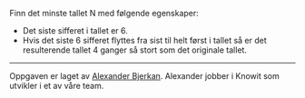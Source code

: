 
Finn det minste tallet N med følgende egenskaper:
- Det siste sifferet i tallet er 6.
- Hvis det siste 6 sifferet flyttes fra sist til helt først i tallet så er det resulterende tallet 4 ganger så stort som det originale tallet.  

---
Oppgaven er laget av [Alexander Bjerkan](https://twitter.com/alexanbj). Alexander jobber i Knowit som utvikler i et av våre team. 